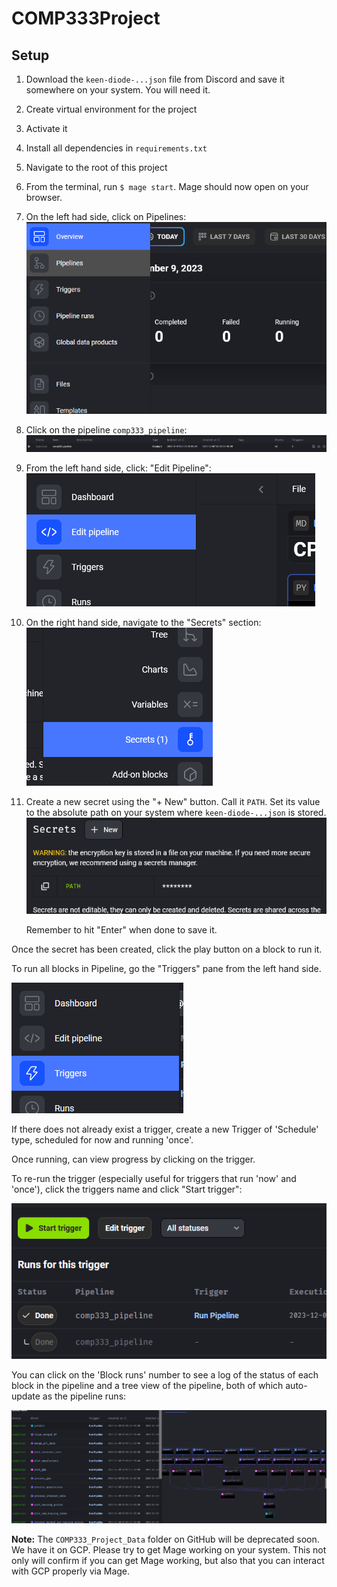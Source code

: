 # COMP333Project

## Setup

1. Download the `keen-diode-...json` file from Discord and save it somewhere on your system. You will need it.
2. Create virtual environment for the project
3. Activate it
4. Install all dependencies in `requirements.txt`
5. Navigate to the root of this project
6. From the terminal, run `$ mage start`. Mage should now open on your browser.
7. On the left had side, click on Pipelines:
   ![img.png](readme_pics/pipelines.png)
8. Click on the pipeline `comp333_pipeline`:
   ![img.png](readme_pics/the_pipeline.png)
9. From the left hand side, click: "Edit Pipeline":
   ![img.png](readme_pics/edit_pipeline.png)
10. On the right hand side, navigate to the "Secrets" section:
    ![img.png](readme_pics/secrets.png)

11. Create a new secret using the "+ New" button. Call it `PATH`. Set its value to the absolute path on your
    system where `keen-diode-...json` is stored.
    ![img.png](readme_pics/path_secret.png)

    Remember to hit "Enter" when done to save it.

Once the secret has been created, click the play button on a block to run it.

To run all blocks in Pipeline, go the "Triggers" pane from the left hand side.

![img.png](readme_pics/triggers.png)

If there does not already exist a trigger, create a new Trigger of 'Schedule' type,
scheduled for now and running 'once'.

Once running, can view progress by clicking on the trigger.

To re-run the trigger (especially useful for triggers that run 'now' and 'once'), click the triggers name
and click "Start trigger":

![img.png](readme_pics/start_trigger.png)

You can click on the 'Block runs' number to see a log of the status of each block in the pipeline and a tree view
of the pipeline, both of which auto-update as the pipeline runs:

![img.png](readme_pics/block_runs.png)

**Note:** The `COMP333_Project_Data` folder on GitHub will be deprecated soon. We have it on GCP.
Please try to get Mage working on your system. This not only will confirm if you can get Mage working,
but also that you can interact with GCP properly via Mage.
